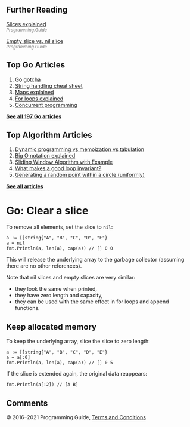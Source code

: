 



## Further Reading

[Slices explained](slices-explained.html)  
<span style="color: grey; font-style: italic; font-size: smaller">Programming.Guide</span>

[Empty slice vs. nil slice](nil-slice-vs-empty-slice.html)  
<span style="color: grey; font-style: italic; font-size: smaller">Programming.Guide</span>

## Top Go Articles

1.  [Go gotcha](go-gotcha.html)
2.  [String handling cheat sheet](string-functions-reference-cheat-sheet.html)
3.  [Maps explained](maps-explained.html)
4.  [For loops explained](for-loop.html)
5.  [Concurrent programming](go-concurrency-tutorial.html)

[**See all 197 Go articles**](index.html)



## Top Algorithm Articles

1.  [Dynamic programming vs memoization vs tabulation](../dynamic-programming-vs-memoization-vs-tabulation.html)
2.  [Big O notation explained](../big-o-notation-explained.html)
3.  [Sliding Window Algorithm with Example](../sliding-window-example.html)
4.  [What makes a good loop invariant?](../what-makes-a-good-loop-invariant.html)
5.  [Generating a random point within a circle (uniformly)](../random-point-within-circle.html)

[**See all articles**](../index.html)

# Go: Clear a slice

To remove all elements, set the slice to `nil`:

    a := []string{"A", "B", "C", "D", "E"}
    a = nil
    fmt.Println(a, len(a), cap(a)) // [] 0 0

This will release the underlying array to the garbage collector (assuming there are no other references).

Note that nil slices and empty slices are very similar:

- they look the same when printed,
- they have zero length and capacity,
- they can be used with the same effect in for loops and append functions.

## Keep allocated memory

To keep the underlying array, slice the slice to zero length:

    a := []string{"A", "B", "C", "D", "E"}
    a = a[:0]
    fmt.Println(a, len(a), cap(a)) // [] 0 5

If the slice is extended again, the original data reappears:

    fmt.Println(a[:2]) // [A B]

## Comments



© 2016–2021 Programming.Guide, [Terms and Conditions](../terms-and-conditions.html)
